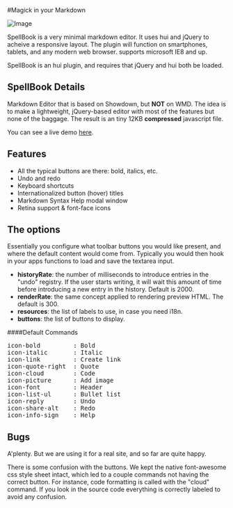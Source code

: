 #Magick in your Markdown

![Image](../blob/master/public_html/SpellBook-Preview.png?raw=true)
&nbsp;&nbsp;

SpellBook is a very minimal markdown editor. It uses hui and jQuery to acheive a responsive layout. The plugin will function on smartphones, tablets, and any modern web browser. supports microsoft IE8 and up.

SpellBook is an hui plugin, and requires that jQuery and hui both be loaded.

## SpellBook Details
Markdown Editor that is based on Showdown, but **NOT** on WMD. The idea is to make a lightweight, jQuery-based editor with most of the features but none of the baggage. The result is an tiny 12KB **compressed** javascript file. 

You can see a live demo [here](http://hui.huement.com/labs/SpellBook).

## Features

* All the typical buttons are there: bold, italics, etc.
* Undo and redo
* Keyboard shortcuts
* Internationalized button (hover) titles
* Markdown Syntax Help modal window
* Retina support &amp; font-face icons

## The options

Essentially you configure what toolbar buttons you would like present, and where the default content would come from. Typically you would then hook in your apps functions to load and save the textarea input. 

* **historyRate**: the number of milliseconds to introduce entries in the "undo" registry. If the user starts writing, it will wait this amount of time before introducing a new entry in the history. Default is 2000.
* **renderRate**: the same concept applied to rendering preview HTML. The default is 300.
* **resources**: the list of labels to use, in case you need i18n.
* **buttons**: the list of buttons to display. 

####Default Commands 
<pre>
icon-bold         : Bold  
icon-italic       : Italic  
icon-link         : Create link  
icon-quote-right  : Quote  
icon-cloud        : Code  
icon-picture      : Add image  
icon-font         : Header  
icon-list-ul      : Bullet list  
icon-reply        : Undo  
icon-share-alt    : Redo  
icon-info-sign    : Help  
</pre>
    
    
## Bugs

A'plenty. But we are using it for a real site, and so far are quite happy.

There is some confusion with the buttons. We kept the native font-awesome css style sheet intact, which led to a couple commands not having the correct button. For instance, code formatting is called with the "cloud" command. If you look in the source code everything is correctly labeled to avoid any confusion.